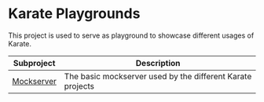 # Karate Playgrounds

This project is used to serve as playground to showcase different usages of Karate.

Subproject | Description
----|------
[Mockserver](https://github.com/romanpierson/karate-playground/mockserver/blob/master/README.md) | The basic mockserver used by the different Karate projects
